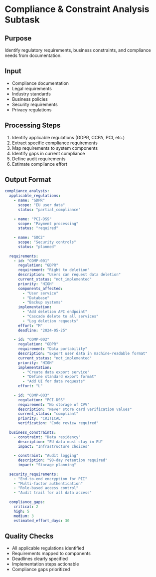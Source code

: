 # Compliance & Constraint Analysis Subtask

## Purpose
Identify regulatory requirements, business constraints, and compliance needs from documentation.

## Input
- Compliance documentation
- Legal requirements
- Industry standards
- Business policies
- Security requirements
- Privacy regulations

## Processing Steps
1. Identify applicable regulations (GDPR, CCPA, PCI, etc.)
2. Extract specific compliance requirements
3. Map requirements to system components
4. Identify gaps in current compliance
5. Define audit requirements
6. Estimate compliance effort

## Output Format
```yaml
compliance_analysis:
  applicable_regulations:
    - name: "GDPR"
      scope: "EU user data"
      status: "partial_compliance"
      
    - name: "PCI-DSS"
      scope: "Payment processing"
      status: "required"
      
    - name: "SOC2"
      scope: "Security controls"
      status: "planned"
      
  requirements:
    - id: "COMP-001"
      regulation: "GDPR"
      requirement: "Right to deletion"
      description: "Users can request data deletion"
      current_status: "not_implemented"
      priority: "HIGH"
      components_affected:
        - "User service"
        - "Database"
        - "Backup systems"
      implementation:
        - "Add deletion API endpoint"
        - "Cascade delete to all services"
        - "Log deletion requests"
      effort: "M"
      deadline: "2024-05-25"
      
    - id: "COMP-002"
      regulation: "GDPR"
      requirement: "Data portability"
      description: "Export user data in machine-readable format"
      current_status: "not_implemented"
      priority: "HIGH"
      implementation:
        - "Create data export service"
        - "Define standard export format"
        - "Add UI for data requests"
      effort: "L"
      
    - id: "COMP-003"
      regulation: "PCI-DSS"
      requirement: "No storage of CVV"
      description: "Never store card verification values"
      current_status: "compliant"
      priority: "CRITICAL"
      verification: "Code review required"
      
  business_constraints:
    - constraint: "Data residency"
      description: "EU data must stay in EU"
      impact: "Infrastructure choices"
      
    - constraint: "Audit logging"
      description: "90-day retention required"
      impact: "Storage planning"
      
  security_requirements:
    - "End-to-end encryption for PII"
    - "Multi-factor authentication"
    - "Role-based access control"
    - "Audit trail for all data access"
    
  compliance_gaps:
    critical: 2
    high: 5
    medium: 3
    estimated_effort_days: 30
```

## Quality Checks
- All applicable regulations identified
- Requirements mapped to components
- Deadlines clearly specified
- Implementation steps actionable
- Compliance gaps prioritized